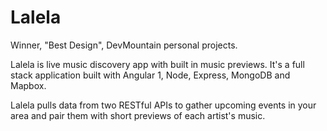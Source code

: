 # Lalela
Winner, "Best Design", DevMountain personal projects. 

Lalela is live music discovery app with built in music previews. It's a full stack application built with Angular 1, Node, Express, MongoDB and Mapbox. 

Lalela pulls data from two RESTful APIs to gather upcoming events in your area and pair them with short previews of each artist's music. 
